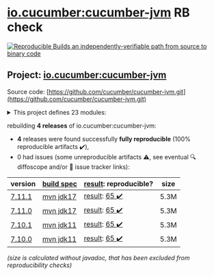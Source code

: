 [io.cucumber:cucumber-jvm](https://central.sonatype.com/artifact/io.cucumber/cucumber-jvm/7.11.1/versions) RB check
=======

[![Reproducible Builds](https://reproducible-builds.org/images/logos/rb.svg) an independently-verifiable path from source to binary code](https://reproducible-builds.org/)

## Project: [io.cucumber:cucumber-jvm](https://central.sonatype.com/artifact/io.cucumber/cucumber-jvm/7.11.1/versions)

Source code: [https://github.com/cucumber/cucumber-jvm.git](https://github.com/cucumber/cucumber-jvm.git)

<details><summary>This project defines 23 modules:</summary>

* [io.cucumber:cucumber-archetype](https://central.sonatype.com/artifact/io.cucumber/cucumber-archetype/7.11.1)
* [io.cucumber:cucumber-bom](https://central.sonatype.com/artifact/io.cucumber/cucumber-bom/7.11.1)
* [io.cucumber:cucumber-cdi2](https://central.sonatype.com/artifact/io.cucumber/cucumber-cdi2/7.11.1)
* [io.cucumber:cucumber-core](https://central.sonatype.com/artifact/io.cucumber/cucumber-core/7.11.1)
* [io.cucumber:cucumber-deltaspike](https://central.sonatype.com/artifact/io.cucumber/cucumber-deltaspike/7.11.1)
* [io.cucumber:cucumber-gherkin](https://central.sonatype.com/artifact/io.cucumber/cucumber-gherkin/7.11.1)
* [io.cucumber:cucumber-gherkin-messages](https://central.sonatype.com/artifact/io.cucumber/cucumber-gherkin-messages/7.11.1)
* [io.cucumber:cucumber-guice](https://central.sonatype.com/artifact/io.cucumber/cucumber-guice/7.11.1)
* [io.cucumber:cucumber-jakarta-cdi](https://central.sonatype.com/artifact/io.cucumber/cucumber-jakarta-cdi/7.11.1)
* [io.cucumber:cucumber-jakarta-openejb](https://central.sonatype.com/artifact/io.cucumber/cucumber-jakarta-openejb/7.11.1)
* [io.cucumber:cucumber-java](https://central.sonatype.com/artifact/io.cucumber/cucumber-java/7.11.1)
* [io.cucumber:cucumber-java8](https://central.sonatype.com/artifact/io.cucumber/cucumber-java8/7.11.1)
* [io.cucumber:cucumber-junit](https://central.sonatype.com/artifact/io.cucumber/cucumber-junit/7.11.1)
* [io.cucumber:cucumber-junit-platform-engine](https://central.sonatype.com/artifact/io.cucumber/cucumber-junit-platform-engine/7.11.1)
* [io.cucumber:cucumber-jvm](https://central.sonatype.com/artifact/io.cucumber/cucumber-jvm/7.11.1)
* [io.cucumber:cucumber-openejb](https://central.sonatype.com/artifact/io.cucumber/cucumber-openejb/7.11.1)
* [io.cucumber:cucumber-picocontainer](https://central.sonatype.com/artifact/io.cucumber/cucumber-picocontainer/7.11.1)
* [io.cucumber:cucumber-plugin](https://central.sonatype.com/artifact/io.cucumber/cucumber-plugin/7.11.1)
* [io.cucumber:cucumber-spring](https://central.sonatype.com/artifact/io.cucumber/cucumber-spring/7.11.1)
* [io.cucumber:cucumber-testng](https://central.sonatype.com/artifact/io.cucumber/cucumber-testng/7.11.1)
* [io.cucumber:datatable](https://central.sonatype.com/artifact/io.cucumber/datatable/7.11.1)
* [io.cucumber:datatable-matchers](https://central.sonatype.com/artifact/io.cucumber/datatable-matchers/7.11.1)
* [io.cucumber:docstring](https://central.sonatype.com/artifact/io.cucumber/docstring/7.11.1)
</details>

rebuilding **4 releases** of io.cucumber:cucumber-jvm:
- **4** releases were found successfully **fully reproducible** (100% reproducible artifacts :heavy_check_mark:),
- 0 had issues (some unreproducible artifacts :warning:, see eventual :mag: diffoscope and/or :memo: issue tracker links):

| version | [build spec](/BUILDSPEC.md) | [result](https://reproducible-builds.org/docs/jvm/): reproducible? | size |
| -- | --------- | ------ | -- |
| [7.11.1](https://central.sonatype.com/artifact/io.cucumber/cucumber-jvm/7.11.1/pom) | [mvn jdk17](cucumber-jvm-7.11.1.buildspec) | [result](cucumber-jvm-7.11.1.buildinfo): [65 :heavy_check_mark: ](cucumber-jvm-7.11.1.buildcompare) | 5.3M |
| [7.11.0](https://central.sonatype.com/artifact/io.cucumber/cucumber-jvm/7.11.0/pom) | [mvn jdk17](cucumber-jvm-7.11.0.buildspec) | [result](cucumber-jvm-7.11.0.buildinfo): [65 :heavy_check_mark: ](cucumber-jvm-7.11.0.buildcompare) | 5.3M |
| [7.10.1](https://central.sonatype.com/artifact/io.cucumber/cucumber-jvm/7.10.1/pom) | [mvn jdk11](cucumber-jvm-7.10.1.buildspec) | [result](cucumber-jvm-7.10.1.buildinfo): [65 :heavy_check_mark: ](cucumber-jvm-7.10.1.buildcompare) | 5.3M |
| [7.10.0](https://central.sonatype.com/artifact/io.cucumber/cucumber-jvm/7.10.0/pom) | [mvn jdk11](cucumber-jvm-7.10.0.buildspec) | [result](cucumber-jvm-7.10.0.buildinfo): [65 :heavy_check_mark: ](cucumber-jvm-7.10.0.buildcompare) | 5.3M |

<i>(size is calculated without javadoc, that has been excluded from reproducibility checks)</i>
